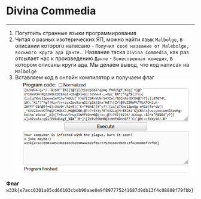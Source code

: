 # Divina Commedia

---

1. Погуглить странные языки программирования
2. Читая о разных изотерических ЯП, можно найти язык `Malbolge`, в описании которого написано - `Получил своё название от Malebolge, восьмого круга ада Данте.`. Название таска `Divina Commedia`, как раз отсылает нас к произведению `Данте` - `Божественная комедия`, в котором описаны круги ада. Мы делаем вывод, что код написан на `Malbolge`
3. Вставляем код в онлайн компилятор и получаем флаг
![image1.png](images%2Fimage1.png)

**Флаг** `w33k{e7acc0301a05cd66103cbeb90aae8e9f897775241687d9db13f4c08888f79fbb}`
